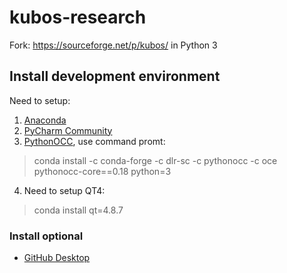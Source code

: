 # kubos-research

Fork: https://sourceforge.net/p/kubos/ in Python 3

## Install development environment

Need to setup:

1. [Anaconda][1]
2. [PyCharm Community][2]
3. [PythonOCC][3], use command promt: 
> conda install -c conda-forge -c dlr-sc -c pythonocc -c oce pythonocc-core==0.18 python=3
4. Need to setup QT4:
> conda install qt=4.8.7

### Install optional

- [GitHub Desktop][4] 


[1]: https://www.continuum.io/downloads/  "Anaconda
  is a freemium open source distribution of the Python and R programming languages for large-scale data processing, predictive analytics, and scientific computing, that aims to simplify package management and deployment"
[2]:https://www.jetbrains.com/pycharm/download "PyCharm"
[3]: http://www.pythonocc.org/download/ "pythonOCC, 3D CAD/CAE/PLM development framework for the Python programming language"
[4]: https://desktop.github.com/ "GitHub Desktop"
